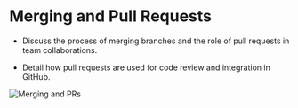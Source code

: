 # Merging and Pull Requests

- Discuss the process of merging branches and the role of pull requests in team collaborations.

- Detail how pull requests are used for code review and integration in GitHub.

![Merging and PRs](https://www.red-gate.com/simple-talk/wp-content/uploads/2020/12/branching-diagram.png)
